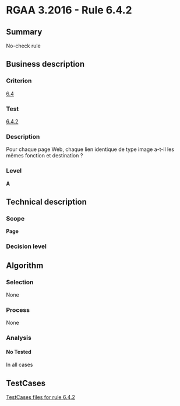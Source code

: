 # RGAA 3.2016 - Rule 6.4.2

## Summary
No-check rule


## Business description

### Criterion
[6.4](http://references.modernisation.gouv.fr/rgaa-accessibilite/criteres.html#crit-6-4)

### Test
[6.4.2](http://references.modernisation.gouv.fr/rgaa-accessibilite/criteres.html#test-6-4-2)

### Description
Pour chaque page Web, chaque lien identique de type image a-t-il les mêmes fonction et destination ?

### Level
**A**


## Technical description

### Scope
**Page**

### Decision level


## Algorithm

### Selection
None

### Process
None

### Analysis

#### No Tested
In all cases


##  TestCases

[TestCases files for rule 6.4.2](https://github.com/Asqatasun/Asqatasun/tree/RGAA_3.2016/rules/rules-rgaa3.2016/src/test/resources/testcases/rgaa32016/Rgaa32016Rule060402/)


